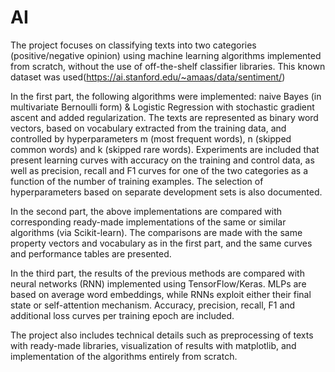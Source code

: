 # AI
The project focuses on classifying texts into two categories (positive/negative opinion) using machine learning algorithms implemented from scratch, without the use of off-the-shelf classifier libraries.  This known dataset was used(https://ai.stanford.edu/~amaas/data/sentiment/)

In the first part, the following algorithms were implemented: naive Bayes (in multivariate Bernoulli form) & Logistic Regression with stochastic gradient ascent and added regularization. The texts are represented as binary word vectors, based on vocabulary extracted from the training data, and controlled by hyperparameters m (most frequent words), n (skipped common words) and k (skipped rare words). Experiments are included that present learning curves with accuracy on the training and control data, as well as precision, recall and F1 curves for one of the two categories as a function of the number of training examples. The selection of hyperparameters based on separate development sets is also documented.

In the second part, the above implementations are compared with corresponding ready-made implementations of the same or similar algorithms (via Scikit-learn). The comparisons are made with the same property vectors and vocabulary as in the first part, and the same curves and performance tables are presented.

In the third part, the results of the previous methods are compared with neural networks (RNN) implemented using TensorFlow/Keras. MLPs are based on average word embeddings, while RNNs exploit either their final state or self-attention mechanism. Accuracy, precision, recall, F1 and additional loss curves per training epoch are included.

The project also includes technical details such as preprocessing of texts with ready-made libraries, visualization of results with matplotlib, and implementation of the algorithms entirely from scratch.
